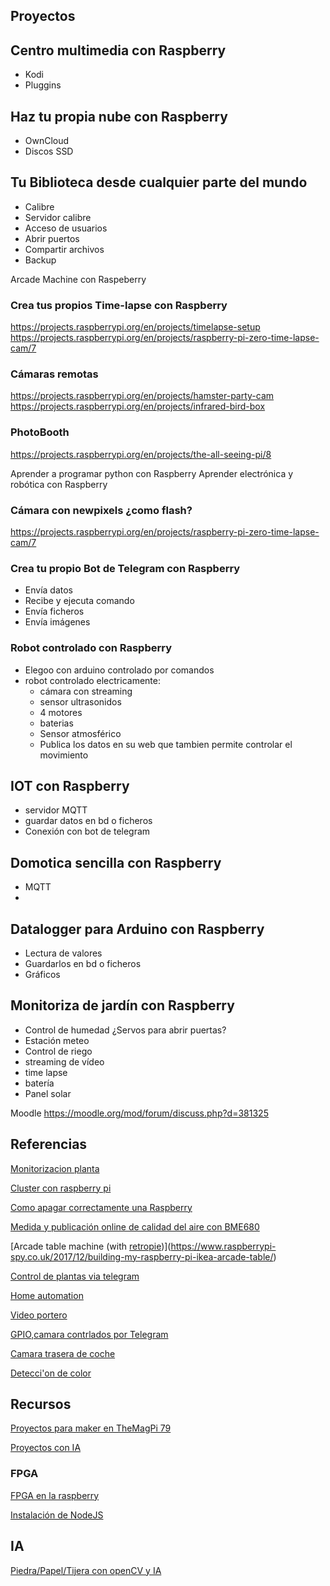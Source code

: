 

## Proyectos

## Centro multimedia con Raspberry
* Kodi
* Pluggins

## Haz tu propia nube con Raspberry
* OwnCloud
* Discos SSD

## Tu Biblioteca desde cualquier parte del mundo
* Calibre
* Servidor calibre
* Acceso de usuarios
* Abrir puertos
* Compartir archivos
* Backup


Arcade Machine con Raspeberry

###  Crea tus propios Time-lapse con Raspberry
https://projects.raspberrypi.org/en/projects/timelapse-setup
https://projects.raspberrypi.org/en/projects/raspberry-pi-zero-time-lapse-cam/7

### Cámaras remotas
https://projects.raspberrypi.org/en/projects/hamster-party-cam
https://projects.raspberrypi.org/en/projects/infrared-bird-box



### PhotoBooth
https://projects.raspberrypi.org/en/projects/the-all-seeing-pi/8


Aprender a programar python con Raspberry
Aprender electrónica y robótica con Raspberry

### Cámara con newpixels ¿como flash?
https://projects.raspberrypi.org/en/projects/raspberry-pi-zero-time-lapse-cam/7 


### Crea tu propio Bot de Telegram con Raspberry
* Envía datos
* Recibe y ejecuta comando
* Envía ficheros
* Envía imágenes

### Robot controlado con Raspberry
* Elegoo con arduino controlado por comandos
* robot controlado electricamente: 
    * cámara con streaming
    * sensor ultrasonidos 
    * 4 motores 
    * baterias
    * Sensor atmosférico
    * Publica los datos en su web que tambien permite controlar el movimiento

## IOT con Raspberry
* servidor MQTT
* guardar datos en bd o ficheros
* Conexión con bot de telegram

## Domotica sencilla con Raspberry
* MQTT
* 

## Datalogger para Arduino con Raspberry
* Lectura de valores
* Guardarlos en bd o ficheros
* Gráficos

## Monitoriza de jardín con Raspberry
* Control de humedad ¿Servos para abrir puertas?
* Estación meteo
* Control de riego
* streaming de vídeo
* time lapse
* batería
* Panel solar


Moodle https://moodle.org/mod/forum/discuss.php?d=381325

## Referencias

[Monitorizacion planta](https://www.raspberrypi.org/magpi/monitor-plant-growth-ai-opencv)

[Cluster con raspberry pi](https://www.atareao.es/podcast/un-cluster-con-la-raspberry/)

[Como apagar correctamente una Raspberry](https://kolwidi.com/blogs/blog-kolwidi/como-apagar-una-raspberry-pi-correctamente)

[Medida y publicación online de calidad del aire con BME680](https://www.hackster.io/chriscw/diy-environment-and-air-quality-monitor-ae37b1)

[Arcade table machine (with [retropie](./retropie.md))](https://www.raspberrypi-spy.co.uk/2017/12/building-my-raspberry-pi-ikea-arcade-table/)

[Control de plantas via telegram](https://www.hackster.io/zenofall/community-iot-garden-using-raspberry-pi-and-telegram-bot-ef4989)

[Home automation](https://www.hackster.io/ahmedibrrahim/smart-home-automation-iot-using-raspberry-pi-and-python-47fb62)

[Video portero](https://www.hackster.io/martin-mander/1986-ping-video-doorbell-30b666)

[GPIO,camara contrlados por Telegram](https://www.hackster.io/idreams/control-gpio-and-pi-camera-using-raspberry-pi-telegram-app-3a776a)

[Camara trasera de coche](http://soloelectronicos.com/2018/09/29/camara-trasera-con-raspeberry-pi-para-coche-basada-en-android/amp/?__twitter_impression=true)

[Detecci'on de color](https://www.hackster.io/aula-jazmati/color-detection-using-raspberry-pi-python-animation-tools-445349)

## Recursos

[Proyectos para maker en TheMagPi 79](https://www.raspberrypi.org/magpi-issues/MagPi79.pdf)

[Proyectos con IA](https://www.raspberrypi.org/magpi-issues/Essentials_AIY_Projects_Voice_v1.pdf)

### FPGA

[FPGA en la raspberry](https://groups.google.com/forum/#!topic/fpga-wars-explorando-el-lado-libre/SxnJFUrOYsk)

[Instalación de NodeJS](https://ricveal.com/blog/node-js-raspberry-pi-instalacion/)

## IA
[Piedra/Papel/Tijera con openCV y IA](https://www.hackster.io/310178/rock-paper-scissor-ai-e98cfa)
